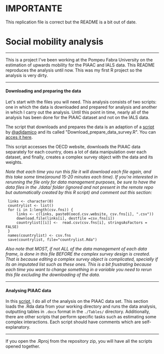 # IMPORTANTE
This replication file is correct but the README is a bit out of date. 

# Social mobility analysis
***
This is a project I've been working at the Pompeu Fabra University on the estimation of upwards mobility for the PIAAC and IALS data. This README reproduces the analysis until now. This was my first R project so the analysis is very dirty.

***

#### Downloading and preparing the data

Let's start with the files you will need. This analysis consists of two scripts: one in which the data is downloaded and prepared for analysis and another in which I carry out the analysis. Until this point in time, nearly all of the analysis has been done for the PIAAC dataset and not on the IALS data.

The script that downloads and prepares the data is an adaption of a [script](https://github.com/ajdamico/asdfree/blob/master/Programme%20for%20the%20International%20Assessment%20of%20Adult%20Competencies/download%20import%20and%20design.R) by [@adjdamico](https://github.com/ajdamico) and its called "Download_prepare_data_survey.R". You can [acces it here](https://github.com/cimentadaj/social_mobility_analysis/blob/master/Download_prepare_data_survey.R).

This script accesses the OECD website, downloads the PIAAC data separately for each country, does a lot of data manipulation over each dataset, and finally, creates a complex survey object with the data and its weights.  

_Note that each time you run this file it will download each file again, and this take some time(around 15-20 minutes each time). If you're interested in rerunning the file only for data management purposes, be sure to have the data files in the ./data/ folder (ignored and not present in the remote repo but automatically created by this R script) and comment out this section:_

```{r eval=F echo=F}
 links <- character(0)
 countrylist <- list()
 for (i in 1:length(csv.fns)) {
     links <- c(links, paste0(oecd.csv.website, csv.fns[i], ".csv"))
     download.file(links[i], destfile =csv.fns[i])
     countrylist[[i]] <-  read.csv(csv.fns[i], stringsAsFactors = FALSE)
 }
 names(countrylist) <- csv.fns
 save(countrylist, file="countrylist.Rda")
 ```
 _Also note that MOST, if not ALL of the data management of each data frame, is done in this file BEFORE the complex survey design is created. That is because editing a complex survey object is complicated, specially if its an imputated list such as these ones. This is a bit frustrating because each time you want to change something in a variable you need to rerun this file excluding the downloading of the data._
 
 ***
 
#### Analysing PIAAC data

In this [script](https://github.com/cimentadaj/social_mobility_analysis/blob/master/Analysis_PIAAC_survey.R), I do all of the analysis on the PIAAC data set. This section loads the .Rda data from your working directory and runs the data analysis, outputting tables in `.docx` format in the `./Tables/` directory. Additionally, there are other scripts that perform specific tasks such as estimating some complex interactions. Each script should have comments which are self-explanatory.
***
If you open the .Rproj from the repository zip, you will have all the scripts opened together.
